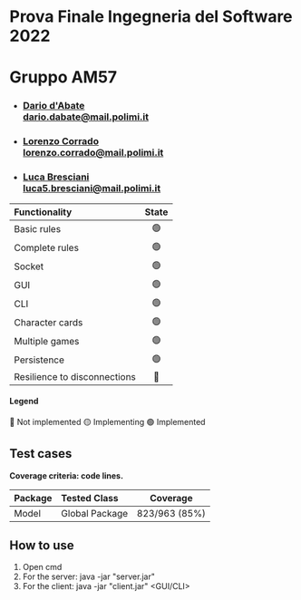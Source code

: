 # Prova Finale Ingegneria del Software 2022
# Gruppo AM57
- ### [Dario d'Abate](https://github.com/DariodAbate)<br/>dario.dabate@mail.polimi.it
- ### [Lorenzo Corrado](https://github.com/Lerrylore)<br/>lorenzo.corrado@mail.polimi.it 
- ### [Luca Bresciani](https://github.com/BrescianiLuca)<br/>luca5.bresciani@mail.polimi.it

| Functionality                   |                       State                        |
|:--------------------------------|:--------------------------------------------------:|
| Basic rules                     | 🟢 |
| Complete rules                  | 🟢 |
| Socket                          | 🟢 |
| GUI                             | 🟢 |
| CLI                             | 🟢 |
| Character cards                 | 🟢 |
| Multiple games                  | 🟢 |
| Persistence                     | 🟢 |
| Resilience to disconnections    | 🔴 |

#### Legend
🔴 Not implemented
🟡 Implementing
🟢 Implemented

## Test cases

**Coverage criteria: code lines.**

| Package |Tested Class | Coverage |
|:-----------------------|:------------------|:------------------------------------:|
| Model | Global Package | 823/963 (85%)


## How to use
1. Open cmd
2. For the server: java -jar "server.jar" <port number>
3. For the client: java -jar "client.jar" <GUI/CLI>
